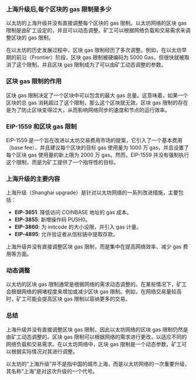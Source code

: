 ### 上海升级后,每个区块的 gas 限制是多少

以太坊的上海升级并没有直接调整每个区块的 gas 限制。以太坊网络的区块 gas 限制是由矿工设定的，并且可以动态调整。矿工可以根据网络负载和交易需求来调整区块的
gas 限制。

在以太坊的历史发展过程中，区块 gas 限制经历了多次调整。例如，在以太坊早期的前沿（Frontier）阶段，区块 gas 限制被硬编码为 5000
Gas，但很快就被取消了这个限制，并且区块 gas 限制成为了可以由矿工动态调整的参数。

### 区块 gas 限制的作用

区块 gas 限制决定了一个区块中可以包含的最大 gas 总量。这意味着，如果一个区块的总 gas 消耗超过了这个限制，那么这个区块就无效。区块
gas 限制的存在是为了防止区块变得过大，从而影响网络同步的速度和节点的运行效率。

### EIP-1559 和区块 gas 限制

EIP-1559 是一个旨在改进以太坊交易费用市场的提案，它引入了一个基本费用（base fee），并且建议每个区块的目标 gas 使用量为 1000
万 gas，并且设置了每个区块 gas 使用量的新上限为 2000 万 gas。然而，EIP-1559 并没有强制执行这个限制，而是为矿工提供了一个指导性的目标。

### 上海升级的主要内容

上海升级（Shanghai upgrade）是针对以太坊网络的一系列改进措施，主要包括：

- **EIP-3651**: 降低访问 COINBASE 地址的 gas 成本。
- **EIP-3855**: 新增操作码 PUSH0。
- **EIP-3860**: 为 initcode 的大小设限，并引入 gas 计量。
- **EIP-4895**: 允许验证者从信标链中提取存款。

上海升级并没有直接调整区块 gas 限制，而是集中在提高网络效率、减少 gas 费用等方面。

### 动态调整

以太坊的区块 gas 限制通常是根据网络的需求动态调整的。在某些情况下，矿工会根据网络的拥堵程度来增加或减少区块 gas
限制。例如，在网络交易量较高时，矿工可能会提高区块 gas 限制以容纳更多的交易。

### 总结

上海升级并没有直接调整区块 gas 限制，因此以太坊网络的区块 gas 限制仍然是由矿工动态调整的。区块 gas
限制可以根据网络的需求进行更改，以适应不同的网络负载和交易需求。在以太坊网络中，区块 gas 限制是一个动态参数，矿工可以根据实际情况对其进行调整。

以太坊的“上海升级”并不是指中国的城市上海，而是以太坊网络的一次重要升级，其名称“上海”是对这次升级的一个代号。